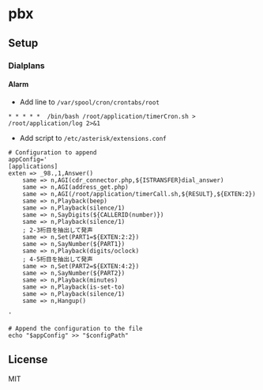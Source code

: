 # pbx

## Setup

### Dialplans

#### Alarm

* Add line to `/var/spool/cron/crontabs/root`

```
* * * * *  /bin/bash /root/application/timerCron.sh > /root/application/log 2>&1
```

* Add script to `/etc/asterisk/extensions.conf`

```
# Configuration to append
appConfig='
[applications]
exten => _98.,1,Answer()
    same => n,AGI(cdr_connector.php,${ISTRANSFER}dial_answer)
    same => n,AGI(address_get.php)
    same => n,AGI(/root/application/timerCall.sh,${RESULT},${EXTEN:2})
    same => n,Playback(beep)
    same => n,Playback(silence/1)
    same => n,SayDigits(${CALLERID(number)})
    same => n,Playback(silence/1)
    ; 2-3桁目を抽出して発声
    same => n,Set(PART1=${EXTEN:2:2})
    same => n,SayNumber(${PART1})
    same => n,Playback(digits/oclock)
    ; 4-5桁目を抽出して発声
    same => n,Set(PART2=${EXTEN:4:2})
    same => n,SayNumber(${PART2})
    same => n,Playback(minutes)
    same => n,Playback(is-set-to)
    same => n,Playback(silence/1)
    same => n,Hangup()

'

# Append the configuration to the file
echo "$appConfig" >> "$configPath"
```

## License

MIT
